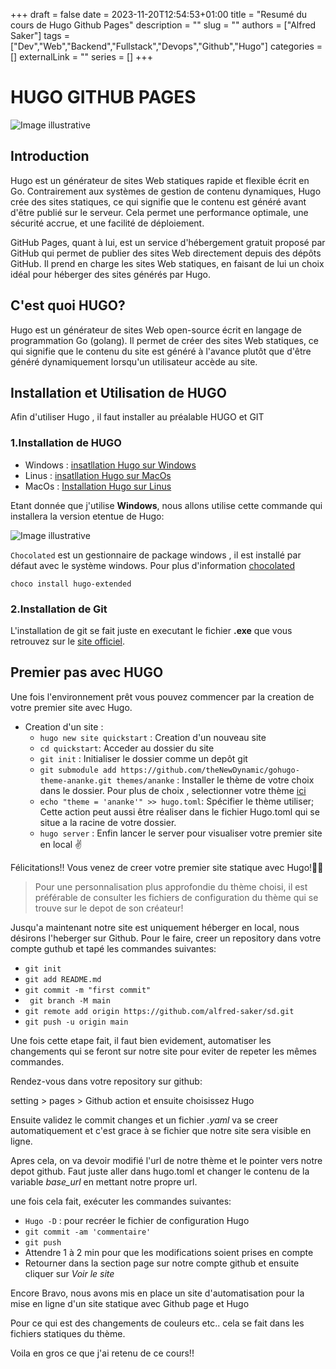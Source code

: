+++ 
draft = false
date = 2023-11-20T12:54:53+01:00
title = "Resumé du cours de Hugo Github Pages"
description = ""
slug = ""
authors = ["Alfred Saker"]
tags = ["Dev","Web","Backend","Fullstack","Devops","Github","Hugo"]
categories = []
externalLink = ""
series = []
+++

# HUGO GITHUB PAGES
![Image illustrative](https://www.tomasbeuzen.com/post/making-a-website-with-hugo/featured_hu40cbd56aa319431e2f94c340d268efa8_55522_720x0_resize_lanczos_3.png)

## Introduction

 Hugo est un générateur de sites Web statiques rapide et flexible écrit en Go. Contrairement aux systèmes de gestion de contenu dynamiques, Hugo crée des sites statiques, ce qui signifie que le contenu est généré avant d'être publié sur le serveur. Cela permet une performance optimale, une sécurité accrue, et une facilité de déploiement.

GitHub Pages, quant à lui, est un service d'hébergement gratuit proposé par GitHub qui permet de publier des sites Web directement depuis des dépôts GitHub. Il prend en charge les sites Web statiques, en faisant de lui un choix idéal pour héberger des sites générés par Hugo.

## C'est quoi HUGO?

 Hugo est un générateur de sites Web open-source écrit en langage de programmation Go (golang). Il permet de créer des sites Web statiques, ce qui signifie que le contenu du site est généré à l'avance plutôt que d'être généré dynamiquement lorsqu'un utilisateur accède au site.

## Installation et Utilisation de HUGO

Afin d'utiliser Hugo , il faut installer au préalable HUGO et GIT

### 1.Installation de HUGO
+ Windows : [insatllation Hugo sur Windows](https://gohugo.io/installation/windows/)
+ Linus : [insatllation Hugo sur MacOs](https://gohugo.io/installation/macos/)
+ MacOs : [Installation Hugo sur Linus](https://gohugo.io/installation/linux/)

Etant donnée que j'utilise **Windows**, nous allons utilise cette commande qui installera la version etentue de Hugo:

![Image illustrative](https://community.chocolatey.org/content/images/global-shared/logo-square.svg)

`Chocolated` est un gestionnaire de package windows , il est installé par défaut avec le système windows. Pour plus d'information [chocolated](https://community.chocolatey.org/)

`choco install hugo-extended`

### 2.Installation de Git
L'installation de git se fait juste en executant le fichier **.exe** que vous retrouvez sur le [site officiel](https://git-scm.com/).

## Premier pas avec HUGO
Une fois l'environnement prêt vous pouvez commencer par la creation de votre premier site avec Hugo.
* Creation d'un site :
  + `hugo new site quickstart` : Creation d'un nouveau site
  + ``cd quickstart``: Acceder au dossier du site
  + ``git init`` : Initialiser le dossier comme un depôt git
  + ``git submodule add https://github.com/theNewDynamic/gohugo-theme-ananke.git themes/ananke`` : Installer le thème de votre choix dans le dossier. Pour plus de choix , selectionner votre thème [ici](https://themes.gohugo.io/)
  + ``echo "theme = 'ananke'" >> hugo.toml``: Spécifier le thème utiliser; Cette action peut aussi être réaliser dans le fichier Hugo.toml qui se situe a la racine de votre dossier. 
  + ``hugo server`` : Enfin lancer le server pour visualiser votre premier site en local ✌️

Félicitations!! Vous venez de creer votre premier site statique avec Hugo!🎉🎊

> Pour une personnalisation plus approfondie du thème choisi, il est préférable de consulter les fichiers de configuration du thème qui se trouve sur le depot de son créateur!

Jusqu'a maintenant notre site est uniquement héberger en local, nous désirons l'heberger sur Github. Pour le faire, creer un repository dans votre compte guthub et tapé les commandes suivantes:
+ ``git init``
+ ``git add README.md``
+ ``git commit -m "first commit"``
+ `` git branch -M main``
+ ``git remote add origin https://github.com/alfred-saker/sd.git``
+ ``git push -u origin main`` 

Une fois cette etape fait, il faut bien evidement, automatiser les changements qui se feront sur notre site pour eviter de repeter les mêmes commandes.

Rendez-vous dans votre repository sur github:

setting > pages > Github action et ensuite choisissez Hugo

Ensuite validez le commit changes et un fichier *.yaml* va se creer automatiquement et c'est grace à se fichier que notre site sera visible en ligne. 

Apres cela, on va devoir modifié l'url de notre thème et le pointer vers notre depot github. Faut juste aller dans hugo.toml et changer le contenu de la variable *base_url* en mettant notre propre url. 

une fois cela fait, exécuter les commandes suivantes:

- `Hugo -D` : pour recréer le fichier de configuration Hugo
- `git commit -am 'commentaire'`
- `git push`
- Attendre 1 à 2 min pour que les modifications soient prises en compte
- Retourner dans la section page sur notre compte github et ensuite cliquer sur *Voir le site*

Encore Bravo, nous avons mis en place un site d'automatisation pour la mise en ligne d'un site statique avec Github page et Hugo

Pour ce qui est des changements de couleurs etc.. cela se fait dans les fichiers statiques du thème.


Voila en gros ce que j'ai retenu de ce cours!!


